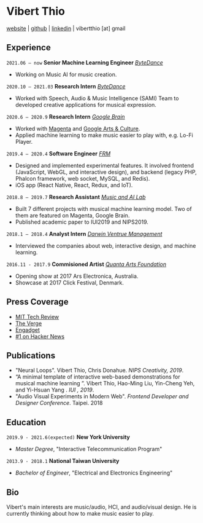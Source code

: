 # Vibert Thio
[website](https://vibertthio.com/portfolio) | [github](https://github.com/vibertthio) | [linkedin](https://www.linkedin.com/in/vibert-thio-489267152/) | vibertthio [at] gmail 

## Experience

`2021.06 – now` **Senior Machine Learning Engineer** [*ByteDance*](https://www.bytedance.com/en/)

- Working on Music AI for music creation.

`2020.10 – 2021.03` **Research Intern** [*ByteDance*](https://www.bytedance.com/en/)

- Worked with Speech, Audio & Music Intelligence (SAMI) Team to developed creative applications for musical expression.

`2020.6 – 2020.9` **Research Intern** [*Google Brain*](https://research.google/teams/brain/)

- Worked with [Magenta](https://magenta.tensorflow.org/) and [Google Arts & Culture](https://artsandculture.google.com/). 
- Applied machine learning to make music easier to play with, e.g. Lo-Fi Player.

`2019.4 – 2020.4` **Software Engineer** [*FRM*](https://frm.fm/)

- Designed and implemented experimental features. It involved frontend (JavaScript, WebGL, and interactive design), and backend (legacy PHP, Phalcon framework, web socket, MySQL, and Redis).
- iOS app (React Native, React, Redux, and IoT).

`2018.8 – 2019.7` **Research Assistant** [*Music and AI Lab*](https://musicai.citi.sinica.edu.tw/)

- Built 7 different projects with musical machine learning model. Two of them are featured on Magenta, Google Brain.
- Published academic paper to IUI2019 and NIPS2019.

`2018.1 – 2018.4` **Analyst Intern** [*Darwin Ventrue Management*](http://darwin-venture.com.tw/english/aboutus.html)

- Interviewed the companies about web, interactive design, and machine learning.

`2016.11 - 2017.9` **Commisioned Artist** [*Quanta Arts Foundation*](http://www.qaf.org.tw/)

- Opening show at 2017 Ars Electronica, Australia.
- Showcase at 2017 Click Festival, Denmark.

## Press Coverage

- [MIT Tech Review](https://www.technologyreview.com/2020/09/04/1008151/google-ai-machine-learning-quarantine-music/)
- [The Verge](https://www.theverge.com/2020/9/5/21424092/google-magenta-lo-fi-player-virtual-music-room-ai)
- [Engadget](https://www.engadget.com/google-magenta-lo-fi-player-music-making-164501958.html?fbclid=IwAR0aiXjxr9ZV_K6BIKEc86HoZHZDxM34zJ6m4GTgpKmbjjP16Xz3bp5dO8Q)
- [#1 on Hacker News](https://news.ycombinator.com/item?id=24349167)

## Publications

- "Neural Loops". Vibert Thio, Chris Donahue. *NIPS Creativity, 2019*.
- “A minimal template of interactive web-based demonstrations for musical machine learning ”. Vibert Thio, Hao-Ming Liu, Yin-Cheng Yeh, and Yi-Hsuan Yang . *IUI , 2019*.
- "Audio Visual Experiments in Modern Web". *Frontend Developer and Designer Conference*. Taipei. 2018

## Education

`2019.9 - 2021.6(expected)` **New York University**

- *Master Degree*, "Interactive Telecommunication Program"

`2013.9 - 2018.1` **National Taiwan University**

- *Bachelor of Engineer*, "Electrical and Electronics Engineering"

## Bio

Vibert's main interests are music/audio, HCI, and audio/visual design. He is currently thinking about how to make music easier to play.


